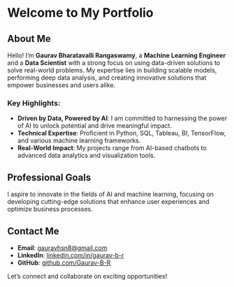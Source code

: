 # Welcome to My Portfolio

## About Me
Hello! I’m **Gaurav Bharatavalli Rangaswamy**, a **Machine Learning Engineer** and a **Data Scientist** with a strong focus on using data-driven solutions to solve real-world problems. My expertise lies in building scalable models, performing deep data analysis, and creating innovative solutions that empower businesses and users alike.

### Key Highlights:
- **Driven by Data, Powered by AI**: I am committed to harnessing the power of AI to unlock potential and drive meaningful impact.
- **Technical Expertise**: Proficient in Python, SQL, Tableau,  BI, TensorFlow, and various machine learning frameworks.
- **Real-World Impact**: My projects range from AI-based chatbots to advanced data analytics and visualization tools.

## Professional Goals
I aspire to innovate in the fields of AI and machine learning, focusing on developing cutting-edge solutions that enhance user experiences and optimize business processes.

## Contact Me
- **Email**: gauravhsn8@gmail.com
- **LinkedIn**: [linkedin.com/in/gaurav-b-r](https://www.linkedin.com/in/gaurav-b-r/)
- **GitHub**: [github.com/Gaurav-B-R](https://github.com/Gaurav-B-R)

Let’s connect and collaborate on exciting opportunities!
